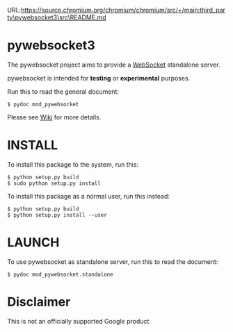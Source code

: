 URL:https://source.chromium.org/chromium/chromium/src/+/main:third_party\pywebsocket3\src\README.md

# pywebsocket3 #

The pywebsocket project aims to provide a [WebSocket](https://tools.ietf.org/html/rfc6455) standalone server.

pywebsocket is intended for **testing** or **experimental** purposes.

Run this to read the general document:
```
$ pydoc mod_pywebsocket
```

Please see [Wiki](https://github.com/GoogleChromeLabs/pywebsocket3/wiki) for more details.

# INSTALL #

To install this package to the system, run this:
```
$ python setup.py build
$ sudo python setup.py install
```

To install this package as a normal user, run this instead:

```
$ python setup.py build
$ python setup.py install --user
```
# LAUNCH #

To use pywebsocket as standalone server, run this to read the document:
```
$ pydoc mod_pywebsocket.standalone
```
# Disclaimer #
This is not an officially supported Google product
